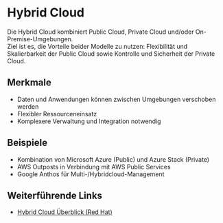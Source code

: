 # Hybrid Cloud

Die Hybrid Cloud kombiniert Public Cloud, Private Cloud und/oder On-Premise-Umgebungen.  
Ziel ist es, die Vorteile beider Modelle zu nutzen: Flexibilität und Skalierbarkeit der Public Cloud sowie Kontrolle und Sicherheit der Private Cloud.

## Merkmale
- Daten und Anwendungen können zwischen Umgebungen verschoben werden
- Flexibler Ressourceneinsatz
- Komplexere Verwaltung und Integration notwendig

## Beispiele
- Kombination von Microsoft Azure (Public) und Azure Stack (Private)
- AWS Outposts in Verbindung mit AWS Public Services
- Google Anthos für Multi-/Hybridcloud-Management

## Weiterführende Links
- [Hybrid Cloud Überblick (Red Hat)](https://www.redhat.com/de/topics/cloud-computing/what-is-hybrid-cloud)
